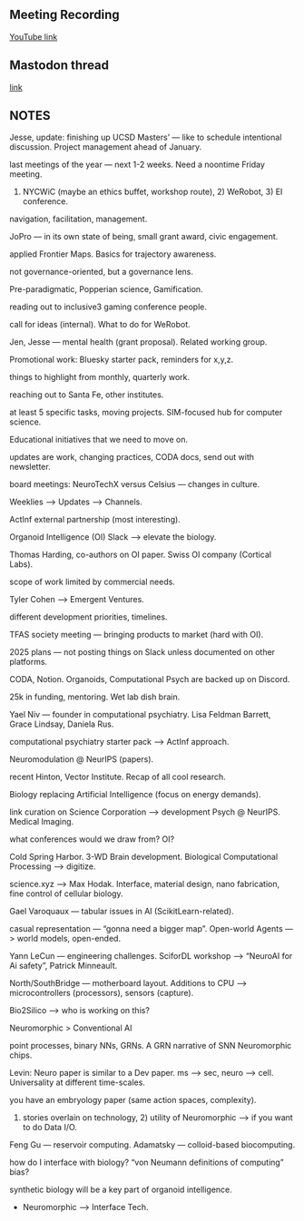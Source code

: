 ## Meeting Recording

[YouTube link](https://youtu.be/CLmqXVQ0fmc?si=Df7_G2ubZbCAlmwi)

## Mastodon thread

[link](https://neuromatch.social/@OREL/113653469061058947)

## NOTES
Jesse, update: finishing up UCSD Masters’ — like to schedule intentional discussion. Project management ahead of January.

last meetings of the year — next 1-2 weeks. Need a noontime Friday meeting.

1) NYCWiC (maybe an ethics buffet, workshop route), 2) WeRobot, 3) EI conference.  

navigation, facilitation, management. 


JoPro — in its own state of being, small grant award, civic engagement.

applied Frontier Maps. Basics for trajectory awareness. 

not governance-oriented, but a governance lens.


Pre-paradigmatic, Popperian science, Gamification.

reading out to inclusive3 gaming conference people.

call for ideas (internal). What to do for WeRobot.

Jen, Jesse — mental health (grant proposal). Related working group. 


Promotional work: Bluesky starter pack, reminders for x,y,z.

things to highlight from monthly, quarterly work.

reaching out to Santa Fe, other institutes.

at least 5 specific tasks, moving projects. SIM-focused hub for computer science.


Educational initiatives that we need to move on.

updates are work, changing practices, CODA docs, send out with newsletter.

board meetings: NeuroTechX versus Celsius — changes in culture.

Weeklies —> Updates —> Channels.


ActInf external partnership (most interesting).

 Organoid Intelligence (OI) Slack —> elevate the biology.

Thomas Harding, co-authors on OI paper. Swiss OI company (Cortical Labs).

scope of work limited by commercial needs.



Tyler Cohen —> Emergent Ventures.

different development priorities, timelines.

TFAS society meeting — bringing products to market (hard with OI).


2025 plans — not posting things on Slack unless documented on other platforms.

CODA, Notion. Organoids, Computational Psych are backed up on Discord.

25k in funding, mentoring. Wet lab dish brain.

Yael Niv — founder in computational psychiatry. Lisa Feldman Barrett, Grace Lindsay, Daniela Rus.

computational psychiatry starter pack —> ActInf approach.

Neuromodulation @ NeurIPS (papers).

recent Hinton, Vector Institute. Recap of all cool research.


Biology replacing Artificial Intelligence (focus on energy demands).

link curation on Science Corporation —> development Psych @ NeurIPS. Medical Imaging.

what conferences would we draw from? OI?


Cold Spring Harbor. 3-WD Brain development. Biological Computational Processing —> digitize.

science.xyz —> Max Hodak. Interface, material design, nano fabrication, fine control of cellular biology.

Gael Varoquaux — tabular issues in AI (ScikitLearn-related).

casual representation — “gonna need a bigger map”. Open-world Agents —> world models, open-ended.

Yann LeCun — engineering challenges. SciforDL workshop —> “NeuroAI for Ai safety”, Patrick Minneault.


North/SouthBridge — motherboard layout. Additions to CPU —> microcontrollers (processors), sensors (capture).

Bio2Silico —> who is working on this?

Neuromorphic > Conventional AI

point processes, binary NNs, GRNs. A GRN narrative of SNN Neuromorphic chips.

Levin: Neuro paper is similar to a Dev paper. ms —> sec, neuro —> cell. Universality at different time-scales.

you have an embryology paper (same action spaces, complexity).

1) stories overlain on technology, 2) utility of Neuromorphic —> if you want to do Data I/O.

Feng Gu — reservoir computing. Adamatsky — colloid-based biocomputing.

how do I interface with biology? “von Neumann definitions of computing” bias?

synthetic biology will be a key part of organoid intelligence.

* Neuromorphic —> Interface Tech.
